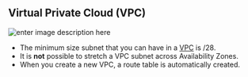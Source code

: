 ## Virtual Private Cloud (VPC)


![enter image description here](https://image.slidesharecdn.com/awsmeetupmarch6th2013-vpcarchitecture-130306070307-phpapp02/95/amazon-virtual-private-cloud-vpc-architecture-aws-web-services-10-638.jpg)


 - The minimum size subnet that you can have in a [VPC](https://docs.aws.amazon.com/AmazonVPC/latest/UserGuide/VPC_Introduction.html) is /28.
 - It is **not** possible to stretch a VPC subnet across Availability Zones.
 - When you create a new VPC, a route table is automatically created.

<!--stackedit_data:
eyJoaXN0b3J5IjpbLTIxMTk0NDIwOTVdfQ==
-->